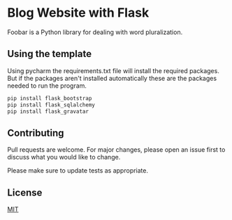 # Blog Website with Flask

Foobar is a Python library for dealing with word pluralization.

## Using the template

Using pycharm the requirements.txt file will install the required packages. But if the packages aren't installed automatically these are the packages needed to run the program. 

```bash
pip install flask_bootstrap
pip install flask_sqlalchemy
pip install flask_gravatar
```

## Contributing
Pull requests are welcome. For major changes, please open an issue first to discuss what you would like to change.

Please make sure to update tests as appropriate.

## License
[MIT](https://choosealicense.com/licenses/mit/)